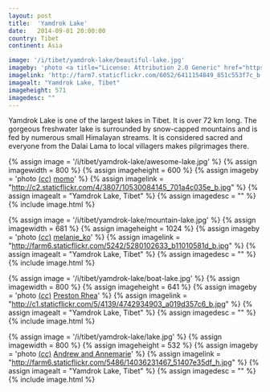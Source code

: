 ```yaml
---
layout: post
title:  'Yamdrok Lake'
date:   2014-09-01 20:00:00
country: Tibet
continent: Asia

image: '/i/tibet/yamdrok-lake/beautiful-lake.jpg'
imageby: 'photo <a title="License: Attribution 2.0 Generic" href="https://creativecommons.org/licenses/by/2.0/">(<em>cc</em>)</a> <a href="http://www.flickr.com/photos/kartlasarn/6411154849/in/photostream/">Göran Höglund (Kartläsarn)</a>'
imagelink: 'http://farm7.staticflickr.com/6052/6411154849_851c553f7c_b.jpg'
imagealt: "Yamdrok Lake, Tibet"
imageheight: 571
imagedesc: ""
---
```


Yamdrok Lake is one of the largest lakes in Tibet. It is over 72 km long. The gorgeous freshwater lake is surrounded by snow-capped mountains and is fed by numerous small Himalayan streams. It is considered sacred and everyone from the Dalai Lama to local villagers makes pilgrimages there.

{% assign image = '/i/tibet/yamdrok-lake/awesome-lake.jpg' %}
{% assign imagewidth = 800 %}
{% assign imageheight = 600 %}
{% assign imageby = 'photo <a title="License: Attribution 2.0 Generic" href="https://creativecommons.org/licenses/by/2.0/">(<em>cc</em>)</a> <a href="http://www.flickr.com/photos/kudumomo/10530084145/in/photostream/">momo</a>' %}
{% assign imagelink = "http://c2.staticflickr.com/4/3807/10530084145_701a4c035e_b.jpg" %}
{% assign imagealt = "Yamdrok Lake, Tibet" %}
{% assign imagedesc = "" %}
{% include image.html %}

{% assign image = '/i/tibet/yamdrok-lake/mountain-lake.jpg' %}
{% assign imagewidth = 681 %}
{% assign imageheight = 1024 %}
{% assign imageby = 'photo <a title="License: Attribution 2.0 Generic" href="https://creativecommons.org/licenses/by/2.0/">(<em>cc</em>)</a> <a href="http://www.flickr.com/photos/14541393@N03/5280102633">melanie_ko</a>' %}
{% assign imagelink = "http://farm6.staticflickr.com/5242/5280102633_b11010581d_b.jpg" %}
{% assign imagealt = "Yamdrok Lake, Tibet" %}
{% assign imagedesc = "" %}
{% include image.html %}

{% assign image = '/i/tibet/yamdrok-lake/boat-lake.jpg' %}
{% assign imagewidth = 800 %}
{% assign imageheight = 641 %}
{% assign imageby = 'photo <a title="License: Attribution-ShareAlike 2.0 Generic" href="https://creativecommons.org/licenses/by-sa/2.0/">(<em>cc</em>)</a> <a href="http://www.flickr.com/photos/prestonrhea/4742934903">Preston Rhea</a>' %}
{% assign imagelink = "http://c1.staticflickr.com/5/4139/4742934903_a019d357c6_b.jpg" %}
{% assign imagealt = "Yamdrok Lake, Tibet" %}
{% assign imagedesc = "" %}
{% include image.html %}

{% assign image = '/i/tibet/yamdrok-lake/lake.jpg' %}
{% assign imagewidth = 800 %}
{% assign imageheight = 532 %}
{% assign imageby = 'photo <a title="License: Attribution-ShareAlike 2.0 Generic" href="https://creativecommons.org/licenses/by-sa/2.0/">(<em>cc</em>)</a> <a href="http://www.flickr.com/photos/andrew_annemarie/14036231467">Andrew and Annemarie</a>' %}
{% assign imagelink = "http://farm6.staticflickr.com/5486/14036231467_51407e35df_h.jpg" %}
{% assign imagealt = "Yamdrok Lake, Tibet" %}
{% assign imagedesc = "" %}
{% include image.html %}